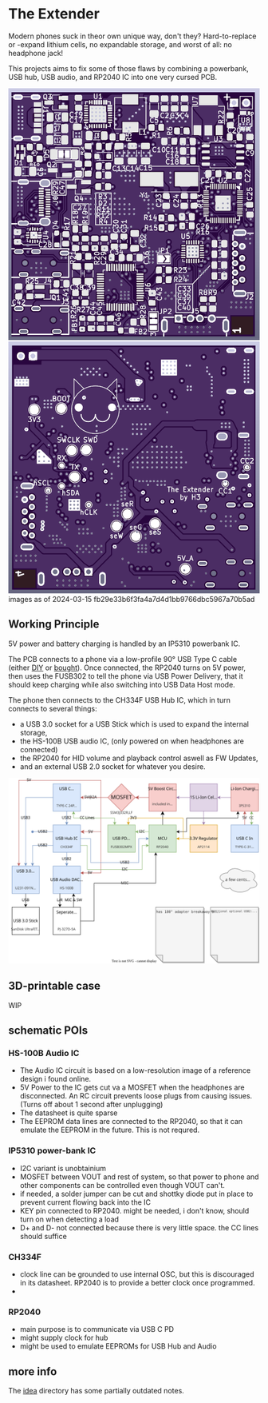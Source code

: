 # The Extender
Modern phones suck in theor own unique way, don't they?
Hard-to-replace or -expand lithium cells, no expandable storage, and worst of all: no headphone jack!

This projects aims to fix some of those flaws by
combining a powerbank, USB hub, USB audio, and RP2040 IC into one very cursed PCB.

![top pcb view](/images/pcb_top.png)
![bottom pcb view](/images/pcb_bot.png)
images as of 2024-03-15 fb29e33b6f3fa4a7d4d1bb9766dbc5967a70b5ad

## Working Principle
5V power and battery charging is handled by an IP5310 powerbank IC.

The PCB connects to a phone via a low-profile 90° USB Type C cable (either [DIY](/cable) or [bought](https://de.aliexpress.com/item/1005005371248824.html)).
Once connected, the RP2040 turns on 5V power, then uses the FUSB302 to tell the phone via USB Power Delivery,
that it should keep charging while also switching into USB Data Host mode.

The phone then connects to the CH334F USB Hub IC, which in turn connects to several things:
 * a USB 3.0 socket for a USB Stick which is used to expand the internal storage,
 * the HS-100B USB audio IC, (only powered on when headphones are connected)
 * the RP2040 for HID volume and playback control aswell as FW Updates,
 * and an external USB 2.0 socket for whatever you desire.

![a diagram showing data flow in the extender](/idea/the_extender.drawio.svg)

## 3D-printable case
WIP

## schematic POIs

### HS-100B Audio IC
 * The Audio IC circuit is based on a low-resolution image of a reference design i found online.
 * 5V Power to the IC gets cut va a MOSFET when the headphones are disconnected. An RC circuit prevents loose plugs from causing issues. (Turns off about 1 second after unplugging)
 * The datasheet is quite sparse
 * The EEPROM data lines are connected to the RP2040, so that it can emulate the EEPROM in the future. This is not requred.

### IP5310 power-bank IC
 * I2C variant is unobtainium
 * MOSFET between VOUT and rest of system, so that power to phone and other components can be controlled
   even though VOUT can't.
 * if needed, a solder jumper can be cut and shottky diode put in place to prevent current flowing back into the IC
 * KEY pin connected to RP2040. might be needed, i don't know, should turn on when detecting a load
 * D+ and D- not connected because there is very little space. the CC lines should suffice

### CH334F
 * clock line can be grounded to use internal OSC, but this is discouraged in its datasheet.
   RP2040 is to provide a better clock once programmed.
 * 

### RP2040
 * main purpose is to communicate via USB C PD
 * might supply clock for hub
 * might be used to emulate EEPROMs for USB Hub and Audio

## more info

The [idea](/idea) directory has some partially outdated notes.
